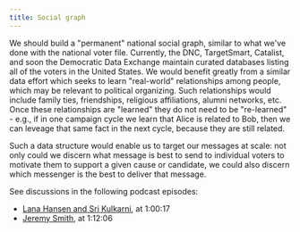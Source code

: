 ```yaml
---
title: Social graph
---
```


We should build a "permanent" national social graph, similar to what we've done with the national voter file. Currently, the DNC, TargetSmart, Catalist, and soon the Democratic Data Exchange maintain curated databases listing all of the voters in the United States. We would benefit greatly from a similar data effort which seeks to learn "real-world" relationships among people, which may be relevant to political organizing. Such relationships would include family ties, friendships, religious affiliations, alumni networks, etc. Once these relationships are "learned" they do not need to be "re-learned" - e.g., if in one campaign cycle we learn that Alice is related to Bob, then we can leveage that same fact in the next cycle, because they are still related.

Such a data structure would enable us to target our messages at scale: not only could we discern what message is best to send to individual voters to motivate them to support a given cause or candidate, we could also discern which messenger is the best to deliver that message.

See discussions in the following podcast episodes:
* [Lana Hansen and Sri Kulkarni](https://www.resistancedashboard.com/node/1095), at 1:00:17
* [Jeremy Smith](https://www.resistancedashboard.com/node/1090), at 1:12:06